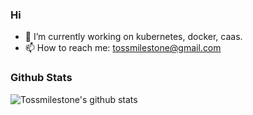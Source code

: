 ### Hi

- 🔭 I’m currently working on kubernetes, docker, caas.
- 📫 How to reach me: tossmilestone@gmail.com

### Github Stats

![Tossmilestone's github stats](https://github-readme-stats.vercel.app/api?username=tossmilestone&count_private=true)
